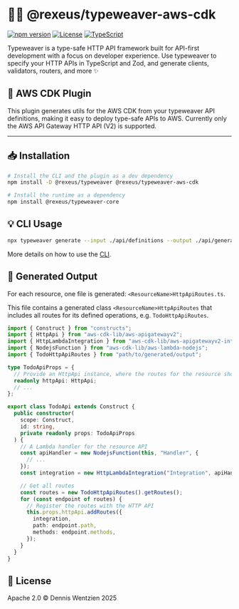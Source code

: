 # 🧵✨ @rexeus/typeweaver-aws-cdk

[![npm version](https://img.shields.io/npm/v/@rexeus/typeweaver-aws-cdk.svg)](https://www.npmjs.com/package/@rexeus/typeweaver-aws-cdk)
[![License](https://img.shields.io/badge/License-Apache%202.0-blue.svg)](https://opensource.org/licenses/Apache-2.0)
[![TypeScript](https://img.shields.io/badge/TypeScript-Ready-blue.svg)](https://www.typescriptlang.org/)

Typeweaver is a type-safe HTTP API framework built for API-first development with a focus on
developer experience. Use typeweaver to specify your HTTP APIs in TypeScript and Zod, and generate
clients, validators, routers, and more ✨

## 📝 AWS CDK Plugin

This plugin generates utils for the AWS CDK from your typeweaver API definitions, making it easy to
deploy type-safe APIs to AWS. Currently only the AWS API Gateway HTTP API (V2) is supported.

---

## 📥 Installation

```bash
# Install the CLI and the plugin as a dev dependency
npm install -D @rexeus/typeweaver @rexeus/typeweaver-aws-cdk

# Install the runtime as a dependency
npm install @rexeus/typeweaver-core
```

## 💡 CLI Usage

```bash
npx typeweaver generate --input ./api/definitions --output ./api/generated --plugins aws-cdk
```

More details on how to use the [CLI](../cli/README.md#️-cli).

## 📂 Generated Output

For each resource, one file is generated: `<ResourceName>HttpApiRoutes.ts`.

This file contains a generated class `<ResourceName>HttpApiRoutes` that includes all routes for its
defined operations, e.g. `TodoHttpApiRoutes`.

```typescript
import { Construct } from "constructs";
import { HttpApi } from "aws-cdk-lib/aws-apigatewayv2";
import { HttpLambdaIntegration } from "aws-cdk-lib/aws-apigatewayv2-integrations";
import { NodejsFunction } from "aws-cdk-lib/aws-lambda-nodejs";
import { TodoHttpApiRoutes } from "path/to/generated/output";

type TodoApiProps = {
  // Provide an HttpApi instance, where the routes for the resource should be added
  readonly httpApi: HttpApi;
  // ...
};

export class TodoApi extends Construct {
  public constructor(
    scope: Construct,
    id: string,
    private readonly props: TodoApiProps
  ) {
    // A Lambda handler for the resource API
    const apiHandler = new NodejsFunction(this, "Handler", {
      // ...
    });
    const integration = new HttpLambdaIntegration("Integration", apiHandler);

    // Get all routes
    const routes = new TodoHttpApiRoutes().getRoutes();
    for (const endpoint of routes) {
      // Register the routes with the HTTP API
      this.props.httpApi.addRoutes({
        integration,
        path: endpoint.path,
        methods: endpoint.methods,
      });
    }
  }
}
```

## 📄 License

Apache 2.0 © Dennis Wentzien 2025
